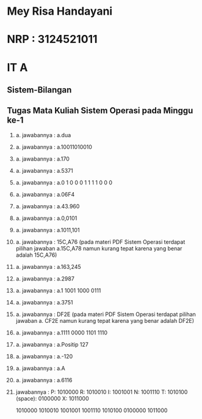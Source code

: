 # Mey Risa Handayani
# NRP : 3124521011
# IT A

## Sistem-Bilangan
## Tugas Mata Kuliah Sistem Operasi pada Minggu ke-1

1. a. jawabannya : a.dua
2. a. jawabannya : a.10011010010
3. a. jawabannya : a.170
4. a. jawabannya : a.5371
5. a. jawabannya : a.0 1 0  0 0 1  1 1 1  0 0 0
6. a. jawabannya : a.06F4
7. a. jawabannya : a.43.960
8. a. jawabannya : a.0,0101
9. a. jawabannya : a.1011,101
10. a. jawabannya : 15C,A76 (pada materi PDF Sistem Operasi terdapat pilihan jawaban a.15C,A78 namun kurang tepat karena yang benar adalah 15C,A76)
11. a. jawabannya : a.163,245
12. a. jawabannya : a.2987
13. a. jawabannya : a.1 1001 1000 0111
14. a. jawabannya : a.3751
15. a. jawabannya : DF2E (pada materi PDF Sistem Operasi terdapat pilihan jawaban a. CF2E namun kurang tepat karena yang benar adalah DF2E)
16. a. jawabannya : a.1111 0000 1101 1110
17. a. jawabannya : a.Positip  127
18. a. jawabannya : a.-120
19. a. jawabannya : a.A
20. a. jawabannya : a.6116
21. jawabannya :
    P: 1010000
    R: 1010010
    I: 1001001
    N: 1001110
    T: 1010100
    (space): 0100000
    X: 1011000

    1010000 1010010 1001001 1001110 1010100 0100000 1011000
